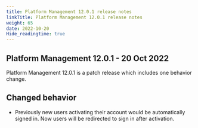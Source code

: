 ```yaml
---
title: Platform Management 12.0.1 release notes
linkTitle: Platform Management 12.0.1 release notes
weight: 65
date: 2022-10-20
Hide_readingtime: true
---
```


## Platform Management 12.0.1 - 20 Oct 2022

Platform Management 12.0.1 is a patch release which includes one behavior change.

## Changed behavior

* Previously new users activating their account would be automatically signed in. Now users will be redirected to sign in after activation.
